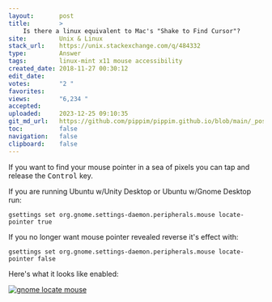 ```yaml
---
layout:       post
title:        >
    Is there a linux equivalent to Mac's "Shake to Find Cursor"?
site:         Unix & Linux
stack_url:    https://unix.stackexchange.com/q/484332
type:         Answer
tags:         linux-mint x11 mouse accessibility
created_date: 2018-11-27 00:30:12
edit_date:    
votes:        "2 "
favorites:    
views:        "6,234 "
accepted:     
uploaded:     2023-12-25 09:10:35
git_md_url:   https://github.com/pippim/pippim.github.io/blob/main/_posts/2018/2018-11-27-Is-there-a-linux-equivalent-to-Mac_s-_Shake-to-Find-Cursor__.md
toc:          false
navigation:   false
clipboard:    false
---
```


If you want to find your mouse pointer in a sea of pixels you can tap and release the <kbd>Control</kbd> key.

If you are running Ubuntu w/Unity Desktop or Ubuntu w/Gnome Desktop run: 

``` 
gsettings set org.gnome.settings-daemon.peripherals.mouse locate-pointer true
```

If you no longer want mouse pointer revealed reverse it's effect with:

``` 
gsettings set org.gnome.settings-daemon.peripherals.mouse locate-pointer false
```

Here's what it looks like enabled:

[![gnome locate mouse][1]][1]


  [1]: https://i.stack.imgur.com/xZLsN.gif
